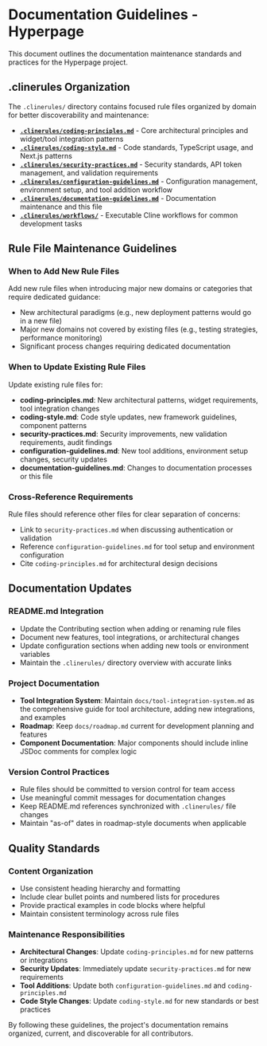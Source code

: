 # Documentation Guidelines - Hyperpage

This document outlines the documentation maintenance standards and practices for the Hyperpage project.

## .clinerules Organization

The `.clinerules/` directory contains focused rule files organized by domain for better discoverability and maintenance:

- **[`.clinerules/coding-principles.md`](.clinerules/coding-principles.md)** - Core architectural principles and widget/tool integration patterns
- **[`.clinerules/coding-style.md`](.clinerules/coding-style.md)** - Code standards, TypeScript usage, and Next.js patterns
- **[`.clinerules/security-practices.md`](.clinerules/security-practices.md)** - Security standards, API token management, and validation requirements
- **[`.clinerules/configuration-guidelines.md`](.clinerules/configuration-guidelines.md)** - Configuration management, environment setup, and tool addition workflow
- **[`.clinerules/documentation-guidelines.md`](.clinerules/documentation-guidelines.md)** - Documentation maintenance and this file
- **[`.clinerules/workflows/`](./workflows/)** - Executable Cline workflows for common development tasks

## Rule File Maintenance Guidelines

### When to Add New Rule Files
Add new rule files when introducing major new domains or categories that require dedicated guidance:
- New architectural paradigms (e.g., new deployment patterns would go in a new file)
- Major new domains not covered by existing files (e.g., testing strategies, performance monitoring)
- Significant process changes requiring dedicated documentation

### When to Update Existing Rule Files
Update existing rule files for:
- **coding-principles.md**: New architectural patterns, widget requirements, tool integration changes
- **coding-style.md**: Code style updates, new framework guidelines, component patterns
- **security-practices.md**: Security improvements, new validation requirements, audit findings
- **configuration-guidelines.md**: New tool additions, environment setup changes, security updates
- **documentation-guidelines.md**: Changes to documentation processes or this file

### Cross-Reference Requirements
Rule files should reference other files for clear separation of concerns:
- Link to `security-practices.md` when discussing authentication or validation
- Reference `configuration-guidelines.md` for tool setup and environment configuration
- Cite `coding-principles.md` for architectural design decisions

## Documentation Updates

### README.md Integration
- Update the Contributing section when adding or renaming rule files
- Document new features, tool integrations, or architectural changes
- Update configuration sections when adding new tools or environment variables
- Maintain the `.clinerules/` directory overview with accurate links

### Project Documentation
- **Tool Integration System**: Maintain `docs/tool-integration-system.md` as the comprehensive guide for tool architecture, adding new integrations, and examples
- **Roadmap**: Keep `docs/roadmap.md` current for development planning and features
- **Component Documentation**: Major components should include inline JSDoc comments for complex logic

### Version Control Practices
- Rule files should be committed to version control for team access
- Use meaningful commit messages for documentation changes
- Keep README.md references synchronized with `.clinerules/` file changes
- Maintain "as-of" dates in roadmap-style documents when applicable

## Quality Standards

### Content Organization
- Use consistent heading hierarchy and formatting
- Include clear bullet points and numbered lists for procedures
- Provide practical examples in code blocks where helpful
- Maintain consistent terminology across rule files

### Maintenance Responsibilities
- **Architectural Changes**: Update `coding-principles.md` for new patterns or integrations
- **Security Updates**: Immediately update `security-practices.md` for new requirements
- **Tool Additions**: Update both `configuration-guidelines.md` and `coding-principles.md`
- **Code Style Changes**: Update `coding-style.md` for new standards or best practices

By following these guidelines, the project's documentation remains organized, current, and discoverable for all contributors.
